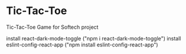 # Tic-Tac-Toe
Tic-Tac-Toe Game for Softech project

install react-dark-mode-toggle ("npm i react-dark-mode-toggle")
install eslint-config-react-app ("npm install eslint-config-react-app")